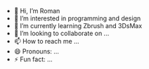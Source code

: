 - 👋 Hi, I’m Roman
- 👀 I’m interested in programming and design
- 🌱 I’m currently learning Zbrush and 3DsMax
- 💞️ I’m looking to collaborate on ...
- 📫 How to reach me ...
- 😄 Pronouns: ...
- ⚡ Fun fact: ...

<!---
Romashe4k/Romashe4k is a ✨ special ✨ repository because its `README.md` (this file) appears on your GitHub profile.
You can click the Preview link to take a look at your changes.
--->
